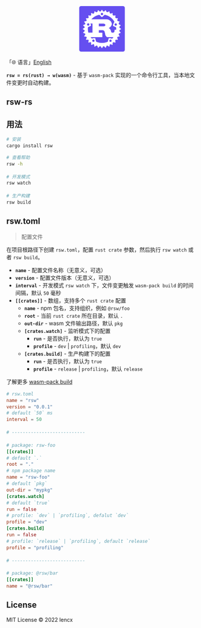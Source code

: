 <p align="center">
  <img src="./rsw.png" width="120">
</p>

「🌐 语言」[English](./README.md)

**`rsw = rs(rust) → w(wasm)`** - 基于 `wasm-pack` 实现的一个命令行工具，当本地文件变更时自动构建。

## rsw-rs

## 用法

```bash
# 安装
cargo install rsw
```

```bash
# 查看帮助
rsw -h

# 开发模式
rsw watch

# 生产构建
rsw build
```

## rsw.toml

> 配置文件

在项目根路径下创建 `rsw.toml`，配置 `rust crate` 参数，然后执行 `rsw watch` 或者 `rsw build`。

- **`name`** - 配置文件名称（无意义，可选）
- **`version`** - 配置文件版本（无意义，可选）
- **`interval`** - 开发模式 `rsw watch` 下，文件变更触发 `wasm-pack build` 的时间间隔，默认 `50` 毫秒
- **`[[crates]]`** - 数组，支持多个 `rust crate` 配置
  - **`name`** - npm 包名，支持组织，例如 `@rsw/foo`
  - **`root`** - 当前 `rust crate` 所在目录，默认 `.`
  - **`out-dir`** - wasm 文件输出路径，默认 `pkg`
  - **`[crates.watch]`** - 监听模式下的配置
    - **`run`** - 是否执行，默认为 `true`
    - **`profile`** - `dev` | `profiling`，默认 `dev`
  - **`[crates.build]`** - 生产构建下的配置
    - **`run`** - 是否执行，默认为 `true`
    - **`profile`** - `release` | `profiling`，默认 `release`

了解更多 [wasm-pack build](https://rustwasm.github.io/docs/wasm-pack/commands/build.html)

```toml
# rsw.toml
name = "rsw"
version = "0.0.1"
# default `50` ms
interval = 50

# ---------------------------

# package: rsw-foo
[[crates]]
# default `.`
root = "."
# npm package name
name = "rsw-foo"
# default `pkg`
out-dir = "mypkg"
[crates.watch]
# default `true`
run = false
# profile: `dev` | `profiling`, defalut `dev`
profile = "dev"
[crates.build]
run = false
# profile: `release` | `profiling`, default `release`
profile = "profiling"

# ---------------------------

# package: @rsw/bar
[[crates]]
name = "@rsw/bar"
```

## License

MIT License © 2022 lencx
